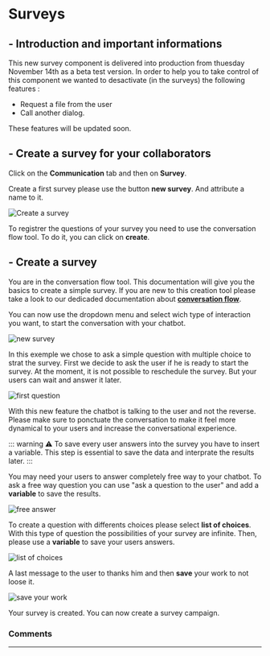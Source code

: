 # Surveys



## - Introduction and important informations

This new survey component is delivered into production from thuesday November 14th as a beta test version. 
In order to help you to take control of this component we wanted to desactivate (in the surveys) the following features : 
- Request a file from the user
- Call another dialog.


These features will be updated soon.


## - Create a survey for your collaborators 


Click on the  **Communication** tab and then on **Survey**. 


Create a first survey please use the button **new survey**. And attribute a name to it.

<div class="image_center">
  <img :src="$withBase('/assets/img/virtual-agent-studio/communication/create-a-survey.png')" alt="Create a survey">
</div>

To registrer the questions of your survey you need to use the conversation flow tool. To do it, you can click on  **create**.

## - Create a survey

You are in the conversation flow tool.  This documentation will give you the basics to create a simple survey. If you are new to this creation tool please take a look to our dedicaded documentation about 
 [**conversation flow**](/fr/chatbot/connaissances.html#flux-de-conversation).


 You can now use the dropdown menu and select wich type of interaction you want, to start the conversation with your chatbot.


<div class="image_center">
  <img :src="$withBase('/assets/img/virtual-agent-studio/communication/askquestion.png')" alt="new survey">
</div>

In this exemple we chose to ask a simple question with multiple choice to strat the survey. First we decide to ask the user if he is ready to start the survey. At the moment, it is not possible to reschedule the survey. But your users can wait and answer it later. 


<div class="image_center">
  <img :src="$withBase('/assets/img/virtual-agent-studio/communication/startdialog.png')" alt="first question">
</div>

With this new feature the chatbot is talking to the user and not the reverse. Please make sure to ponctuate the conversation to make it feel more dynamical to your users and increase the conversational experience. 

::: warning ⚠️
To save every user answers into the survey you have to insert a variable. This step is essential to save the data and interprate the results later.
::: 

You may need your users to answer completely free way to your chatbot. To ask a free way question you can use "ask a question to the user" and add a **variable** to save the results. 


<div class="image_center">
  <img :src="$withBase('/assets/img/virtual-agent-studio/communication/variable.png')" alt="free answer">
</div>


To create a question with differents choices please select **list of choices**. With this type of question the possibilities of your survey are infinite. Then, please use a **variable** to save your users answers.

<div class="image_center">
  <img :src="$withBase('/assets/img/virtual-agent-studio/communication/listofchoices.png')" alt="list of choices">
</div>

A last message to the user to thanks him and then **save** your work to not loose it. 

<div class="image_center">
  <img :src="$withBase('/assets/img/virtual-agent-studio/communication/save.png')" alt="save your work">
</div>

Your survey is created. You can now create a survey campaign.




### Comments
---

<Commentaire />
